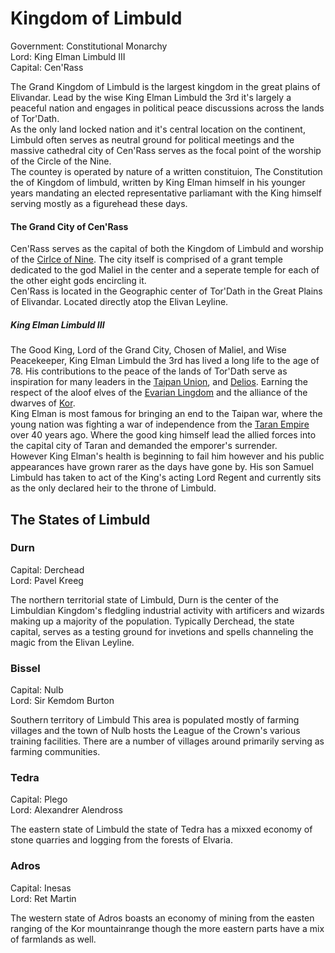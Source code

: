 # Kingdom of Limbuld
Government: Constitutional Monarchy  
Lord: King Elman Limbuld III  
Capital: Cen'Rass

The Grand Kingdom of Limbuld is the largest kingdom in the great plains of Elivandar. Lead by the wise King Elman Limbuld the 3rd it's largely a peaceful nation and engages in political peace discussions across the lands of Tor'Dath.  
As the only land locked nation and it's central location on the continent, Limbuld often serves as neutral ground for political meetings and the massive cathedral city of Cen'Rass serves as the focal point of the worship of the Circle of the Nine.  
The countey is operated by nature of a written constituion, The Constitution the of Kingdom of limbuld, written by King Elman himself in his younger years mandating an elected representative parliamant with the King himself serving mostly as a figurehead these days.

#### The Grand City of Cen'Rass
Cen'Rass serves as the capital of both the Kingdom of Limbuld and worship of the [Cirlce of Nine](/../master/Religion/Cirlce-of-Nine/readme.md). The city itself is comprised of a grant temple dedicated to the god Maliel in the center and a seperate temple for each of the other eight gods encircling it.  
Cen'Rass is located in the Geographic center of Tor'Dath in the Great Plains of Elivandar. Located directly atop the Elivan Leyline.  

##### King Elman Limbuld III  
The Good King, Lord of the Grand City, Chosen of Maliel, and Wise Peacekeeper, King Elman Limbuld the 3rd has lived a long life to the age of 78. His contributions to the peace of the lands of Tor'Dath serve as inspiration for many leaders in the [Taipan Union](/master/../Nations/Taipan-Union.md), and [Delios](/master/../Nations/Delios.md). Earning the respect of the aloof elves of the [Evarian Lingdom](/master/../Nations/The-Evarian-Kingdom.md) and the alliance of the dwarves of [Kor](/master/../Nations/The-Kingdom-of-Kor.md).  
King Elman is most famous for bringing an end to the Taipan war, where the young nation was fighting a war of independence from the [Taran Empire](/master/../Nations/The-Taran-Empire.md) over 40 years ago. Where the good king himself lead the allied forces into the capital city of Taran and demanded the emporer's surrender.  
However King Elman's health is beginning to fail him however and his public appearances have grown rarer as the days have gone by. His son Samuel Limbuld has taken to act of the King's acting Lord Regent and currently sits as the only declared heir to the throne of Limbuld.

## The States of Limbuld

### Durn
Capital: Derchead  
Lord: Pavel Kreeg  

The northern territorial state of Limbuld, Durn is the center of the Limbuldian Kingdom's fledgling industrial activity with artificers and wizards making up a majority of the population. Typically Derchead, the state capital, serves as a testing ground for invetions and spells channeling the magic from the Elivan Leyline.  

### Bissel
Capital: Nulb  
Lord: Sir Kemdom Burton  

Southern territory of Limbuld This area is populated mostly of farming villages and the town of Nulb hosts the League of the Crown's various training facilities. There are a number of villages around primarily serving as farming communities.

### Tedra
Capital: Plego  
Lord: Alexandrer Alendross  

The eastern state of Limbuld the state of Tedra has a mixxed economy of stone quarries and logging from the forests of Elvaria.

### Adros
Capital: Inesas  
Lord: Ret Martin  

The western state of Adros boasts an economy of mining from the easten ranging of the Kor mountainrange though the more eastern parts have a mix of farmlands as well.